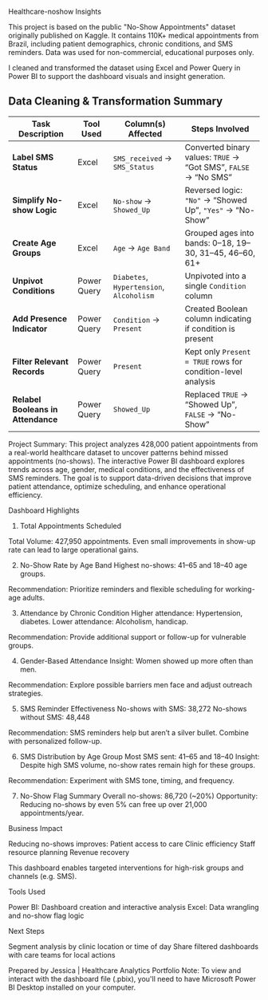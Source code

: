Healthcare-noshow Insights 


This project is based on the public "No-Show Appointments" dataset originally published on Kaggle. 
It contains 110K+ medical appointments from Brazil, including patient demographics, chronic conditions, and SMS reminders.
Data was used for non-commercial, educational purposes only.

I cleaned and transformed the dataset using Excel and Power Query in Power BI to support the dashboard visuals and insight generation.


## Data Cleaning & Transformation Summary

| Task Description                     | Tool Used    | Column(s) Affected                    | Steps Involved                                                                 |
|-------------------------------------|--------------|----------------------------------------|--------------------------------------------------------------------------------|
| **Label SMS Status**                | Excel        | `SMS_received` → `SMS_Status`         | Converted binary values: `TRUE` → “Got SMS”, `FALSE` → “No SMS”               |
| **Simplify No-show Logic**          | Excel        | `No-show` → `Showed_Up`               | Reversed logic: `"No"` → “Showed Up”, `"Yes"` → “No-Show”                     |
| **Create Age Groups**               | Excel        | `Age` → `Age Band`                    | Grouped ages into bands: 0–18, 19–30, 31–45, 46–60, 61+                        |
| **Unpivot Conditions**              | Power Query  | `Diabetes`, `Hypertension`, `Alcoholism` | Unpivoted into a single `Condition` column                                     |
| **Add Presence Indicator**          | Power Query  | `Condition` → `Present`               | Created Boolean column indicating if condition is present                      |
| **Filter Relevant Records**         | Power Query  | `Present`                             | Kept only `Present = TRUE` rows for condition-level analysis                  |
| **Relabel Booleans in Attendance**  | Power Query  | `Showed_Up`                           | Replaced `TRUE` → “Showed Up”, `FALSE` → “No-Show”                             |




Project Summary:
This project analyzes 428,000 patient appointments from a real-world healthcare dataset to uncover patterns behind missed appointments (no-shows). 
The interactive Power BI dashboard explores trends across age, gender, medical conditions, and the effectiveness of SMS reminders. 
The goal is to support data-driven decisions that improve patient attendance, optimize scheduling, and enhance operational efficiency.

Dashboard Highlights

1. Total Appointments Scheduled

Total Volume: 427,950 appointments.
Even small improvements in show-up rate can lead to large operational gains.

2. No-Show Rate by Age Band
Highest no-shows: 41–65 and 18–40 age groups.

Recommendation: Prioritize reminders and flexible scheduling for working-age adults.

3. Attendance by Chronic Condition
Higher attendance: Hypertension, diabetes.
Lower attendance: Alcoholism, handicap.

Recommendation: Provide additional support or follow-up for vulnerable groups.

4. Gender-Based Attendance
Insight: Women showed up more often than men.

Recommendation: Explore possible barriers men face and adjust outreach strategies.

5. SMS Reminder Effectiveness
No-shows with SMS: 38,272
No-shows without SMS: 48,448

Recommendation: SMS reminders help but aren’t a silver bullet. Combine with personalized follow-up.

6. SMS Distribution by Age Group
Most SMS sent: 41–65 and 18–40
Insight: Despite high SMS volume, no-show rates remain high for these groups.

Recommendation: Experiment with SMS tone, timing, and frequency.

7. No-Show Flag Summary
Overall no-shows: 86,720 (~20%)
Opportunity: Reducing no-shows by even 5% can free up over 21,000 appointments/year.

Business Impact

Reducing no-shows improves:
Patient access to care
Clinic efficiency
Staff resource planning
Revenue recovery

This dashboard enables targeted interventions for high-risk groups and channels (e.g. SMS).

Tools Used

Power BI: Dashboard creation and interactive analysis
Excel: Data wrangling and no-show flag logic

Next Steps

Segment analysis by clinic location or time of day
Share filtered dashboards with care teams for local actions


Prepared by Jessica | Healthcare Analytics Portfolio
Note: To view and interact with the dashboard file (.pbix), you'll need to have Microsoft Power BI Desktop installed on your computer.

